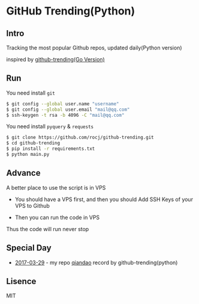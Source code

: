 # GitHub Trending(Python)


## Intro
Tracking the most popular Github repos, updated daily(Python version)

inspired by [github-trending(Go Version)](https://github.com/josephyzhou/github-trending)


## Run

You need install `git`

```bash
$ git config --global user.name "username"
$ git config --global user.email "mail@qq.com"
$ ssh-keygen -t rsa -b 4096 -C "mail@qq.com"
```

You need install `pyquery` & `requests`

```bash
$ git clone https://github.com/rocj/github-trending.git
$ cd github-trending
$ pip install -r requirements.txt
$ python main.py
```

## Advance

A better place to use the script is in VPS

* You should have a VPS first, and then you should Add SSH Keys of your VPS to Github

* Then you can run the code in VPS

Thus the code will run never stop

## Special Day

- [2017-03-29](https://github.com/bonfy/github-trending/blob/master/2017-03-29.md) - my repo [qiandao](https://github.com/bonfy/qiandao) record by github-trending(python)

## Lisence

MIT
